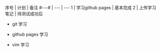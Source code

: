 序号 | 计划 | 备注
#---# | --- | ---
1 | 学习github pages | 基本完成
2 | 上传学习笔记 | 待测试成功后


- git 学习

- github pages 学习

- vim 学习
